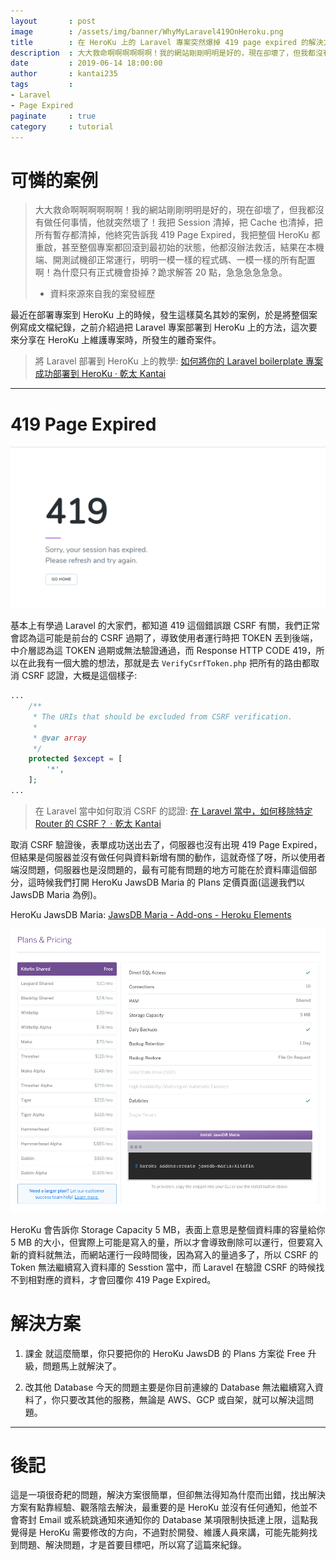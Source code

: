 ```yaml
---
layout       : post
image        : /assets/img/banner/WhyMyLaravel419OnHeroku.png
title        : 在 HeroKu 上的 Laravel 專案突然爆掉 419 page expired 的解決方案
description  : 大大救命啊啊啊啊啊啊！我的網站剛剛明明是好的，現在卻壞了，但我都沒有做任何事情，他就突然壞了！我把 Session 清掉，把 Cache 也清掉，把所有暫存都清掉，他終究告訴我 419 Page Expired ...
date         : 2019-06-14 18:00:00
author       : kantai235
tags         :
- Laravel
- Page Expired
paginate     : true
category     : tutorial
---
```


# 可憐的案例

> 大大救命啊啊啊啊啊啊！我的網站剛剛明明是好的，現在卻壞了，但我都沒有做任何事情，他就突然壞了！我把 Session 清掉，把 Cache 也清掉，把所有暫存都清掉，他終究告訴我 419 Page Expired，我把整個 HeroKu 都重啟，甚至整個專案都回滾到最初始的狀態，他都沒辦法救活，結果在本機端、開測試機卻正常運行，明明一模一樣的程式碼、一模一樣的所有配置啊！為什麼只有正式機會掛掉？跪求解答 20 點，急急急急急急。
> - 資料來源來自我的案發經歷

最近在部署專案到 HeroKu 上的時候，發生這樣莫名其妙的案例，於是將整個案例寫成文檔紀錄，之前介紹過把 Laravel 專案部署到 HeroKu 上的方法，這次要來分享在 HeroKu 上維護專案時，所發生的離奇案件。

> 將 Laravel 部署到 HeroKu 上的教學: [如何將你的 Laravel boilerplate 專案成功部署到 HeroKu · 乾太 Kantai](https://kantai235.github.io/2019/05/07/HowToBulidLaravelToHeroKu/)

---

# 419 Page Expired

![/assets/img/posts/bEZn7DD.png](/assets/img/posts/bEZn7DD.png)

基本上有學過 Laravel 的大家們，都知道 419 這個錯誤跟 CSRF 有關，我們正常會認為這可能是前台的 CSRF 過期了，導致使用者運行時把 TOKEN 丟到後端，中介層認為這 TOKEN 過期或無法驗證通過，而 Response HTTP CODE 419，所以在此我有一個大膽的想法，那就是去 `VerifyCsrfToken.php` 把所有的路由都取消 CSRF 認證，大概是這個樣子:

```php
...
    /**
     * The URIs that should be excluded from CSRF verification.
     *
     * @var array
     */
    protected $except = [
        '*',
    ];
...
```

> 在 Laravel 當中如何取消 CSRF 的認證: [在 Laravel 當中，如何移除特定 Router 的 CSRF？ · 乾太 Kantai](https://kantai235.github.io/2018/09/26/ExcludingRoutesFromTheCSRFMiddleware/)

取消 CSRF 驗證後，表單成功送出去了，伺服器也沒有出現 419 Page Expired，但結果是伺服器並沒有做任何與資料新增有關的動作，這就奇怪了呀，所以使用者端沒問題，伺服器也是沒問題的，最有可能有問題的地方可能在於資料庫這個部分，這時候我們打開 HeroKu JawsDB Maria 的 Plans 定價頁面(這邊我們以 JawsDB Maria 為例)。

HeroKu JawsDB Maria: [JawsDB Maria - Add-ons - Heroku Elements](https://elements.heroku.com/addons/jawsdb-maria)

![/assets/img/posts/JJ88v86.png](/assets/img/posts/JJ88v86.png)

HeroKu 會告訴你 Storage Capacity 5 MB，表面上意思是整個資料庫的容量給你 5 MB 的大小，但實際上可能是寫入的量，所以才會導致刪除可以運行，但要寫入新的資料就無法，而網站運行一段時間後，因為寫入的量過多了，所以 CSRF 的 Token 無法繼續寫入資料庫的 Sesstion 當中，而 Laravel 在驗證 CSRF 的時候找不到相對應的資料，才會回覆你 419 Page Expired。

# 解決方案
1. 課金
就這麼簡單，你只要把你的 HeroKu JawsDB 的 Plans 方案從 Free 升級，問題馬上就解決了。

2. 改其他 Database
今天的問題主要是你目前連線的 Database 無法繼續寫入資料了，你只要改其他的服務，無論是 AWS、GCP 或自架，就可以解決這問題。

---

# 後記

這是一項很奇耙的問題，解決方案很簡單，但卻無法得知為什麼而出錯，找出解決方案有點靠經驗、觀落陰去解決，最重要的是 HeroKu 並沒有任何通知，他並不會寄封 Email 或系統跳通知來通知你的 Database 某項限制快抵達上限，這點我覺得是 HeroKu 需要修改的方向，不過對於開發、維護人員來講，可能先能夠找到問題、解決問題，才是首要目標吧，所以寫了這篇來紀錄。